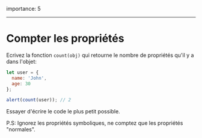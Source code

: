 importance: 5

---

# Compter les propriétés

Ecrivez la fonction `count(obj)` qui retourne le nombre de propriétés qu'il y a dans l'objet:

```js
let user = {
  name: 'John',
  age: 30
};

alert(count(user)); // 2
```

Essayer d'écrire le code le plus petit possible.

P.S: Ignorez les propriétés symboliques, ne comptez que les propriétés "normales".


